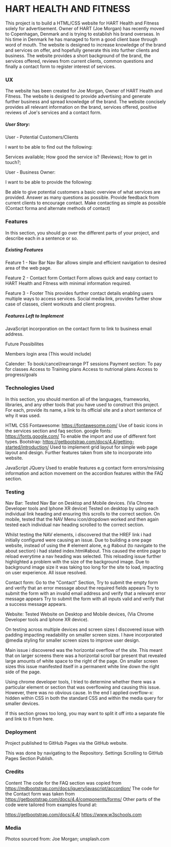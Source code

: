 # HART HEALTH AND FITNESS

This project is to build a HTML/CSS website for HART Health and Fitness solely for advertisement. Owner of HART (Joe Morgan) has recently moved to Copenhagan, Denmark and is trying to establish his brand overseas. 
In his time in Denmark he has managed to form a good client base through word of mouth.
The website is designed to increase knowledge of the brand and services on offer, and hopefully generate this into further clients and business.
The website provides a short background of the brand, the services offered, reviews from current clients, common questions and finally a contact form to register interest of services.


### UX

The website has been created for Joe Morgan, Owner of HART Health and Fitness. The website is designed to provide advertising and generate further business and spread knowledge of the brand.
The website concisely provides all relevant information on the brand, services offered, positive reviews of Joe's services and a contact form. 

##### User Story:

User - Potential Customers/Clients

I want to be able to find out the following:

Services available;
How good the service is? (Reviews);
How to get in touch?;

User - Business Owner:

I want to be able to provide the following:

Be able to give potential customers a basic overview of what services are provided.
Answer as many questions as possible.
Provide feedback from current clients to encourage contact.
Make contacting as simple as possible (Contact forma and alternate methods of contact)



### Features
In this section, you should go over the different parts of your project, and describe each in a sentence or so.

##### Existing Features
Feature 1 - Nav Bar
Nav Bar allows simple and efficient navigation to desired area of the web page.

Feature 2 - Contact form
Contact Form allows quick and easy contact to HART Health and Fitness with minimal information required.

Feature 3 - Footer
This provides further contact details enabling users multiple ways to access services.
Social media link, provides further show case of classes, client workouts and client progress.


##### Features Left to Implement
JavaScript incorporation on the contact form to link to business email address.

Future Possibilites

Members login area (This would include)

Calender: To book/cancel/rearrange PT sessions
Payment section: To pay for classes
Access to Training plans
Access to nutrional plans
Access to progress/goals



### Technologies Used
In this section, you should mention all of the languages, frameworks, libraries, and any other tools that you have used to construct this project. For each, provide its name, a link to its official site and a short sentence of why it was used.

HTML
CSS
Fontawesome: https://fontawesome.com/
Use of basic icons in the services section and faq section.
google fonts: https://fonts.google.com/
To enable the import and use of different font types.
Bootstrap: https://getbootstrap.com/docs/4.4/getting-started/introduction/
Used to implement grid layout for simple web page layout and design. Further features taken from site to incorporate into website.

JavaScript
JQuery
Used to enable features e.g contact form errors/missing information and action movement on the accordion features within the FAQ section.

### Testing

Nav Bar:
Tested Nav Bar on Desktop and Mobile devices. (Via Chrome Developer tools and Iphone XR device)
Tested on desktop by using each individual link heading and ensuring this scrolls to the correct section.
On mobile, tested that the NAV Menu icon/dropdown worked and then again tested each individual nav heading scrolled to the correct section.

Whilst testing the NAV elements, i discovered that the HREF link i had initially configured were causing an issue. Due to building a one page website,
instead of using the # element alone, e.g #about (to navigate to the about section) i had stated index.html#about. This caused the entire page to reload everytime a nav heading was selected. This reloading issue further highlighted a problem with the size of the background image.
Due to background image size it was taking too long for the site to load, impacting on user experience.  All issue resolved.

Contact form:
Go to the "Contact" Section,
Try to submit the empty form and verify that an error message about the required fields appears
Try to submit the form with an invalid email address and verify that a relevant error message appears
Try to submit the form with all inputs valid and verify that a success message appears.

Website:
Tested Website on Desktop and Mobile devices, (Via Chrome Developer tools and Iphone XR device).

On testing across multiple devices and screen sizes I discovered issue with padding impacting readability on smaller screen sizes. 
I have incorporated @media styling for smaller screen sizes to improve user design.

Main issue i discovered was the horizontal overflow of the site. This meant that on larger screens there was a horizontal scroll bar present that revealed large amounts of white space to the right of the page.
On smaller screen sizes this issue manifested itself in a permanent white line down the right side of the page.

Using chrome developer tools, I tried to determine whether there was a particular element or section that was overflowing and causing this issue. However, there was no obvious cause.
In the end I applied overflow-x: hidden within CSS in both the standard CSS and within the media query for smaller devices.



If this section grows too long, you may want to split it off into a separate file and link to it from here.

### Deployment

Project published to GitHub Pages via the GitHub website.

This was done by navigating to the Repository.
Settings
Scrolling to GitHub Pages Section
Publish.

### Credits

Content
The code for the FAQ section was copied from https://mdbootstrap.com/docs/jquery/javascript/accordion/
The code for the Contact form was taken from https://getbootstrap.com/docs/4.4/components/forms/
Other parts of the code were tailored from examples found at:

https://getbootstrap.com/docs/4.4/
https://www.w3schools.com 

### Media

Photos sourced from:
Joe Morgan;
unsplash.com


